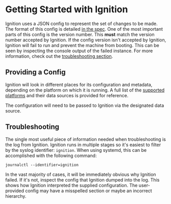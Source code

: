 # Getting Started with Ignition #

Ignition uses a JSON config to represent the set of changes to be made. The format of this config is detailed [in the spec][config spec]. One of the most important parts of this config is the version number. This **must** match the version number accepted by Ignition. If the config version isn't accepted by Ignition, Ignition will fail to run and prevent the machine from booting. This can be seen by inspecting the console output of the failed instance. For more information, check out the [troubleshooting section](#troubleshooting).

[config spec]: configuration.md

## Providing a Config ##

Ignition will look in different places for its configuration and metadata, depending on the platform on which it is running. A full list of the [supported platforms] and their data sources is provided for reference.

The configuration will need to be passed to Ignition via the designated data source.

[supported platforms]: supported-platforms.md

## Troubleshooting ##

The single most useful piece of information needed when troubleshooting is the log from Ignition. Ignition runs in multiple stages so it's easiest to filter by the syslog identifier: `ignition`. When using systemd, this can be accomplished with the following command:

```
journalctl --identifier=ignition
```

In the vast majority of cases, it will be immediately obvious why Ignition failed. If it's not, inspect the config that Ignition dumped into the log. This shows how Ignition interpreted the supplied configuration. The user-provided config may have a misspelled section or maybe an incorrect hierarchy.
